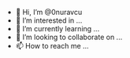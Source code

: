- 👋 Hi, I’m @0nuravcu
- 👀 I’m interested in ...
- 🌱 I’m currently learning ...
- 💞️ I’m looking to collaborate on ...
- 📫 How to reach me ...

<!---
0nuravcu/0nuravcu is a ✨ special ✨ repository because its `README.md` (this file) appears on your GitHub profile.
You can click the Preview link to take a look at your changes.
--->
